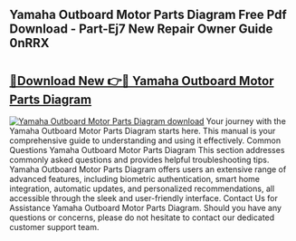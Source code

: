 ## Yamaha Outboard Motor Parts Diagram Free Pdf Download - Part-Ej7 New Repair Owner Guide 0nRRX

# <h2><a href="http://dfmo7k.blite.top/?on=Yamaha+Outboard+Motor+Parts+Diagram">🔗Download New 👉🔴 Yamaha Outboard Motor Parts Diagram</a></h2>

[![Yamaha Outboard Motor Parts Diagram download](https://i.imgur.com/lujVjoI.png)](http://dfmo7k.blite.top/?on=Yamaha+Outboard+Motor+Parts+Diagram)
Your journey with the Yamaha Outboard Motor Parts Diagram starts here. This manual is your comprehensive guide to understanding and using it effectively. Common Questions Yamaha Outboard Motor Parts Diagram This section addresses commonly asked questions and provides helpful troubleshooting tips. Yamaha Outboard Motor Parts Diagram offers users an extensive range of advanced features, including biometric authentication, smart home integration, automatic updates, and personalized recommendations, all accessible through the sleek and user-friendly interface. Contact Us for Assistance Yamaha Outboard Motor Parts Diagram. Should you have any questions or concerns, please do not hesitate to contact our dedicated customer support team.
